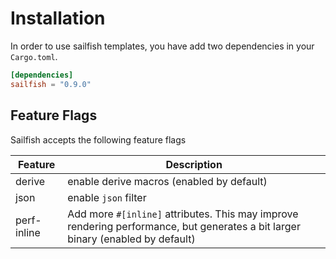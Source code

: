# Installation

In order to use sailfish templates, you have add two dependencies in your `Cargo.toml`.

``` toml
[dependencies]
sailfish = "0.9.0"
```

## Feature Flags

Sailfish accepts the following feature flags

|Feature|Description|
|--|--|
|derive|enable derive macros (enabled by default)|
|json|enable `json` filter|
|perf-inline|Add more `#[inline]` attributes. This may improve rendering performance, but generates a bit larger binary (enabled by default)|
